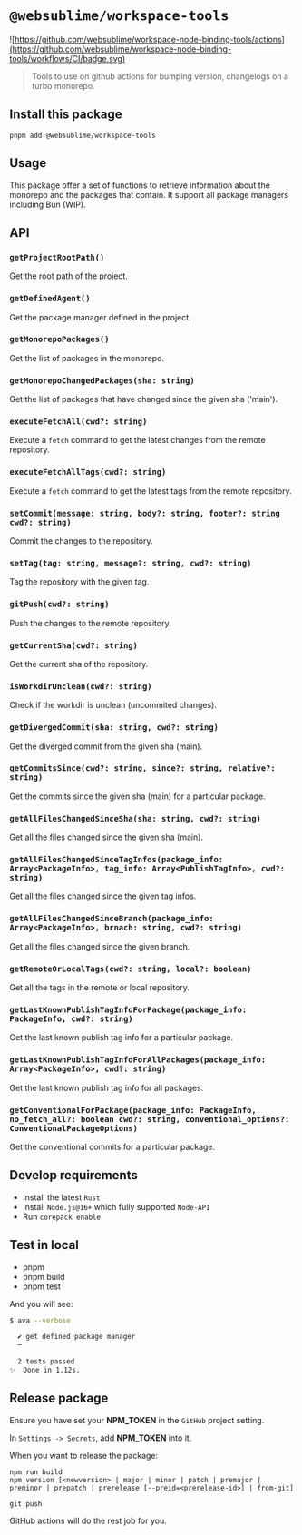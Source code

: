 # `@websublime/workspace-tools`

![https://github.com/websublime/workspace-node-binding-tools/actions](https://github.com/websublime/workspace-node-binding-tools/workflows/CI/badge.svg)

> Tools to use on github actions for bumping version, changelogs on a turbo monorepo.

## Install this package

```
pnpm add @websublime/workspace-tools
```

## Usage

This package offer a set of functions to retrieve information about the monorepo and the packages that contain. It support all package managers including Bun (WIP).

## API

### `getProjectRootPath()`

Get the root path of the project.

### `getDefinedAgent()`

Get the package manager defined in the project.

### `getMonorepoPackages()`

Get the list of packages in the monorepo.

### `getMonorepoChangedPackages(sha: string)`

Get the list of packages that have changed since the given sha ('main').

### `executeFetchAll(cwd?: string)`

Execute a `fetch` command to get the latest changes from the remote repository.

### `executeFetchAllTags(cwd?: string)`

Execute a `fetch` command to get the latest tags from the remote repository.

### `setCommit(message: string, body?: string, footer?: string cwd?: string)`

Commit the changes to the repository.

### `setTag(tag: string, message?: string, cwd?: string)`

Tag the repository with the given tag.

### `gitPush(cwd?: string)`

Push the changes to the remote repository.

### `getCurrentSha(cwd?: string)`

Get the current sha of the repository.

### `isWorkdirUnclean(cwd?: string)`

Check if the workdir is unclean (uncommited changes).

### `getDivergedCommit(sha: string, cwd?: string)`

Get the diverged commit from the given sha (main).

### `getCommitsSince(cwd?: string, since?: string, relative?: string)`

Get the commits since the given sha (main) for a particular package.

### `getAllFilesChangedSinceSha(sha: string, cwd?: string)`

Get all the files changed since the given sha (main).

### `getAllFilesChangedSinceTagInfos(package_info: Array<PackageInfo>, tag_info: Array<PublishTagInfo>, cwd?: string)`

Get all the files changed since the given tag infos.

### `getAllFilesChangedSinceBranch(package_info: Array<PackageInfo>, brnach: string, cwd?: string)`

Get all the files changed since the given branch.

### `getRemoteOrLocalTags(cwd?: string, local?: boolean)`

Get all the tags in the remote or local repository.

### `getLastKnownPublishTagInfoForPackage(package_info: PackageInfo, cwd?: string)`

Get the last known publish tag info for a particular package.

### `getLastKnownPublishTagInfoForAllPackages(package_info: Array<PackageInfo>, cwd?: string)`

Get the last known publish tag info for all packages.

### `getConventionalForPackage(package_info: PackageInfo, no_fetch_all?: boolean cwd?: string, conventional_options?: ConventionalPackageOptions)`

Get the conventional commits for a particular package.


## Develop requirements

- Install the latest `Rust`
- Install `Node.js@16+` which fully supported `Node-API`
- Run `corepack enable`

## Test in local

- pnpm
- pnpm build
- pnpm test

And you will see:

```bash
$ ava --verbose

  ✔ get defined package manager
  ─

  2 tests passed
✨  Done in 1.12s.
```

## Release package

Ensure you have set your **NPM_TOKEN** in the `GitHub` project setting.

In `Settings -> Secrets`, add **NPM_TOKEN** into it.

When you want to release the package:

```
npm run build
npm version [<newversion> | major | minor | patch | premajor | preminor | prepatch | prerelease [--preid=<prerelease-id>] | from-git]

git push
```

GitHub actions will do the rest job for you.
